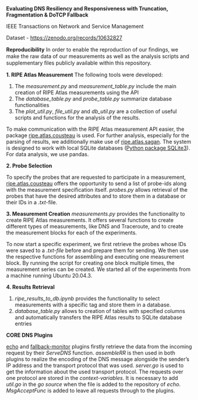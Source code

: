 **Evaluating DNS Resiliency and Responsiveness with Truncation, Fragmentation & DoTCP Fallback**

IEEE Transactions on Network and Service Management

Dataset - https://zenodo.org/records/10632827

**Reproducibility**
In order to enable the reproduction of our ﬁndings, we make the raw data of our measurements as well as the analysis scripts and supplementary ﬁles publicly available within this repository.

**1. RIPE Atlas Measurement**
The following tools were developed:

1. The _measurement.py_ and _measurement_table.py_ include the main creation of RIPE Atlas measurements using the API
2. The _database_table.py_ and _probe_table.py_ summarize database functionalities
3. The _plot_util.py_, _file_util.py_ and _db_util.py_ are a collection of useful scripts and functions for the analysis of the results.

To make communication with the RIPE Atlas measurement API easier, the package [ripe.atlas.cousteau](https://github.com/RIPE-NCC/ripe-atlas-cousteau) is used. For further analysis, especially for the parsing of results, we additionally make use of [ripe.atlas.sagan](https://github.com/RIPE-NCC/ripe-atlas-sagan). The system is designed to work with local SQLite databases ([Python package SQLite3](https://docs.python.org/3/library/sqlite3.html)). For data analysis, we use pandas.

**2. Probe Selection**

To specify the probes that are requested to participate in a measurement, [ripe.atlas.cousteau](https://github.com/RIPE-NCC/ripe-atlas-cousteau) offers the opportunity to send a list of probe-ids along with the measurement specification itself. _probes.py_ allows retrieval of the probes that have the desired attributes and to store them in a database or their IDs in a _.txt_-file.

**3. Measurement Creation**
_measurements.py_ provides the functionality to create RIPE Atlas measurements. It offers several functions to create different types of measurements, like DNS and Traceroute, and to create the measurement blocks for each of the experiments.

To now start a specific experiment, we first retrieve the probes whose IDs were saved to a _.txt-file_ before and prepare them for sending. We then use the respective functions for assembling and executing one measurement block. By running the script for creating one block multiple times, the measurement series can be created. We started all of the experiments from a machine running Ubuntu 20.04.3.

**4. Results Retrieval**

1. _ripe_results_to_db.ipynb_ provides the functionality to select measurements with a specific tag and store them in a database.
2. _database_table.py_ allows to creation of tables with specified columns and automatically transfers the RIPE Atlas results to SQLite database entries

**CORE DNS Plugins**

[echo](https://github.com/nilsfaulhaber/echo-plugin-for-coredns) and [fallback-monitor](https://github.com/nilsfaulhaber/fallbackmonitor-plugin-for-coredns) plugins firstly retrieve the data from the incoming request by their _ServeDNS_ function. _assembleRR_ is then used in both plugins to realize the encoding of the DNS message alongside the sender’s IP address and the transport protocol that was used. _server.go_ is used to get the information about the used transport protocol. The requests over one protocol are stored in the _context-variables_. It is necessary to add _util.go_ in the _go source_ when the file is added to the repository of _echo_. _MsgAcceptFunc_ is added to leave all requests through to the plugins.


